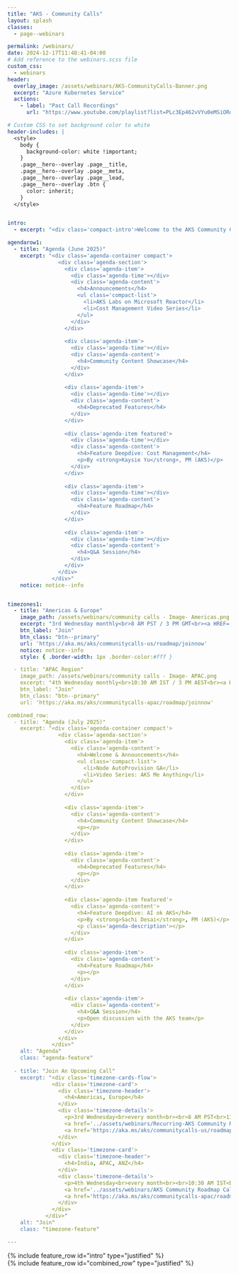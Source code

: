 ```yaml
---
title: "AKS - Community Calls"
layout: splash
classes:
  - page--webinars

permalink: /webinars/
date: 2024-12-17T11:48:41-04:00
# Add reference to the webinars.scss file
custom_css:
  - webinars
header:
  overlay_image: /assets/webinars/AKS-CommunityCalls-Banner.png
  excerpt: "Azure Kubernetes Service"
  actions:
    - label: "Past Call Recordings"
      url: "https://www.youtube.com/playlist?list=PLc3Ep462vVYu0eMSiORonzj3utqYu285z"

# Custom CSS to set background color to white
header-includes: |
  <style>
    body {
      background-color: white !important;
    }
    .page__hero--overlay .page__title,
    .page__hero--overlay .page__meta,
    .page__hero--overlay .page__lead,
    .page__hero--overlay .btn {
      color: inherit;
    }
  </style>


intro: 
  - excerpt: "<div class='compact-intro'>Welcome to the AKS Community Calls! These sessions foster direct interaction between our product teams and the AKS community. Engage with our teams, hear the latest updates, and gain insights into the product’s development. Join our monthly public calls to discuss the product roadmap, provide feedback, and learn from others’ experiences with AKS. Check out the <a href='https://github.com/orgs/Azure/projects/685/views/1' style='color:white'>public feature roadmap</a> for details on features in development, public preview, and general availability.</div>"

agendarow1:
  - title: "Agenda (June 2025)"
    excerpt: "<div class='agenda-container compact'>
                <div class='agenda-section'>
                  <div class='agenda-item'>
                    <div class='agenda-time'></div>
                    <div class='agenda-content'>
                      <h4>Announcements</h4>
                      <ul class='compact-list'>
                        <li>AKS Labs on Microsoft Reactor</li>
                        <li>Cost Management Video Series</li>
                      </ul>
                    </div>
                  </div>
                  
                  <div class='agenda-item'>
                    <div class='agenda-time'></div>
                    <div class='agenda-content'>
                      <h4>Community Content Showcase</h4>
                    </div>
                  </div>
                  
                  <div class='agenda-item'>
                    <div class='agenda-time'></div>
                    <div class='agenda-content'>
                      <h4>Deprecated Features</h4>
                    </div>
                  </div>
                  
                  <div class='agenda-item featured'>
                    <div class='agenda-time'></div>
                    <div class='agenda-content'>
                      <h4>Feature Deepdive: Cost Management</h4>
                      <p>By <strong>Kaysie Yu</strong>, PM (AKS)</p>
                    </div>
                  </div>
                  
                  <div class='agenda-item'>
                    <div class='agenda-time'></div>
                    <div class='agenda-content'>
                      <h4>Feature Roadmap</h4>
                    </div>
                  </div>
                  
                  <div class='agenda-item'>
                    <div class='agenda-time'></div>
                    <div class='agenda-content'>
                      <h4>Q&A Session</h4>
                    </div>
                  </div>
                </div>
              </div>"
    notice: notice--info


timezones1:
  - title: "Americas & Europe"
    image_path: /assets/webinars/community calls - Image- Americas.png
    excerpt: "3rd Wednesday monthly<br>8 AM PST / 3 PM GMT<br><a HREF='../assets/webinars/Recurring-AKS Community Roadmap Call.ics'>Add to calendar</a>"
    btn_label: "Join"
    btn_class: "btn--primary"
    url: 'https://aka.ms/aks/communitycalls-us/roadmap/joinnow'
    notice: notice--info
    style: { .border-width: 1px .border-color:#fff }

  - title: "APAC Region"
    image_path: /assets/webinars/community calls - Image- APAC.png
    excerpt: "4th Wednesday monthly<br>10:30 AM IST / 3 PM AEST<br><a HREF='../assets/webinars/AKS Community Roadmap Call-APAC.ics'>Add to calendar</a>"
    btn_label: "Join"
    btn_class: "btn--primary"
    url: 'https://aka.ms/aks/communitycalls-apac/roadmap/joinnow'

combined_row:
  - title: "Agenda (July 2025)"
    excerpt: "<div class='agenda-container compact'>
                <div class='agenda-section'>
                  <div class='agenda-item'>
                    <div class='agenda-content'>
                      <h4>Welcome & Announcements</h4>
                      <ul class='compact-list'>
                        <li>Node AutoProvision GA</li>
                        <li>Video Series: AKS Me Anything</li>
                      </ul>
                    </div>
                  </div>
                  
                  <div class='agenda-item'>
                    <div class='agenda-content'>
                      <h4>Community Content Showcase</h4>
                      <p></p>
                    </div>
                  </div>
                  
                  <div class='agenda-item'>
                    <div class='agenda-content'>
                      <h4>Deprecated Features</h4>
                      <p></p>
                    </div>
                  </div>
                  
                  <div class='agenda-item featured'>
                    <div class='agenda-content'>
                      <h4>Feature Deepdive: AI ok AKS</h4>
                      <p>By <strong>Sachi Desai</strong>, PM (AKS)</p>
                      <p class='agenda-description'></p>
                    </div>
                  </div>
                  
                  <div class='agenda-item'>
                    <div class='agenda-content'>
                      <h4>Feature Roadmap</h4>
                      <p></p>
                    </div>
                  </div>
                  
                  <div class='agenda-item'>
                    <div class='agenda-content'>
                      <h4>Q&A Session</h4>
                      <p>Open discussion with the AKS team</p>
                    </div>
                  </div>
                </div>
              </div>"
    alt: "Agenda"
    class: "agenda-feature"
    
  - title: "Join An Upcoming Call"
    excerpt: "<div class='timezone-cards-flow'>
              <div class='timezone-card'>
                <div class='timezone-header'>
                  <h4>Americas, Europe</h4>
                </div>
                <div class='timezone-details'>
                  <p>3rd Wednesday<br>every month<br><br>8 AM PST<br>11 AM EST<br>3 PM GMT</p>
                  <a href='../assets/webinars/Recurring-AKS Community Roadmap Call.ics' class='calendar-link'>Add to my calendar</a>
                  <a href='https://aka.ms/aks/communitycalls-us/roadmap/joinnow' class='btn btn--primary'>Join</a>
                </div>
              </div>
              <div class='timezone-card'>
                <div class='timezone-header'>
                  <h4>India, APAC, ANZ</h4>
                </div>
                <div class='timezone-details'>
                  <p>4th Wednesday<br>every month<br><br>10:30 AM IST<br>1 PM SST<br>3 PM AEST</p>
                  <a href='../assets/webinars/AKS Community Roadmap Call-APAC.ics' class='calendar-link'>Add to my calendar</a>
                  <a href='https://aka.ms/aks/communitycalls-apac/roadmap/joinnow' class='btn btn--primary'>Join</a>
                </div>
              </div>
            </div>"
    alt: "Join"
    class: "timezone-feature"

---
```

<div class="intro-container">
  {% include feature_row id="intro" type="justified" %}
</div>

<div class="combined-row-container">
  {% include feature_row id="combined_row" type="justified" %}
</div>
